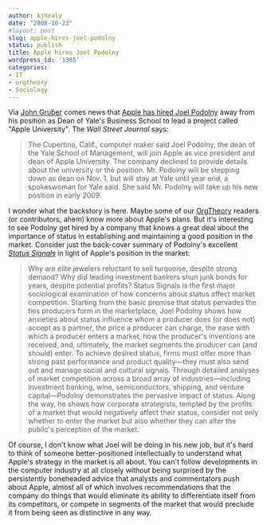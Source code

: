 ```yaml
---
author: kjhealy
date: "2008-10-23"
#layout: post
slug: apple-hires-joel-podolny
status: publish
title: Apple hires Joel Podolny
wordpress_id: '1385'
categories:
- IT
- orgtheory
- Sociology
---
```


Via [John Gruber](http://online.wsj.com/article/SB122470518133359437.html) comes news that [Apple has hired Joel Podolny](http://online.wsj.com/article/SB122470518133359437.html) away from his position as Dean of Yale's Business School to lead a project called "Apple University". The *Wall Street Journal* says:

> The Cupertino, Calif., computer maker said Joel Podolny, the dean of the Yale School of Management, will join Apple as vice president and dean of Apple University. The company declined to provide details about the university or the position. Mr. Podolny will be stepping down as dean on Nov. 1, but will stay at Yale until year end, a spokeswoman for Yale said. She said Mr. Podolny will take up his new position in early 2009.

I wonder what the backstory is here. Maybe some of our [OrgTheory](http://orgtheory.wordpress.com) readers (or contributors, ahem) know more about Apple's plans. But it's interesting to see Podolny get hired by a company that knows a great deal about the importance of status in establishing and maintaining a good position in the market. Consider just the back-cover summary of Podolny's excellent *[Status Signals](http://press.princeton.edu/titles/8034.html)* in light of Apple's position in the market:

> Why are elite jewelers reluctant to sell turquoise, despite strong demand? Why did leading investment bankers shun junk bonds for years, despite potential profits? Status Signals is the first major sociological examination of how concerns about status affect market competition. Starting from the basic premise that status pervades the ties producers form in the marketplace, Joel Podolny shows how anxieties about status influence whom a producer does (or does not) accept as a partner, the price a producer can charge, the ease with which a producer enters a market, how the producer's inventions are received, and, ultimately, the market segments the producer can (and should) enter. To achieve desired status, firms must offer more than strong past performance and product quality—they must also send out and manage social and cultural signals. Through detailed analyses of market competition across a broad array of industries—including investment banking, wine, semiconductors, shipping, and venture capital—Podolny demonstrates the pervasive impact of status. Along the way, he shows how corporate strategists, tempted by the profits of a market that would negatively affect their status, consider not only whether to enter the market but also whether they can alter the public's perception of the market.

Of course, I don't know what Joel will be doing in his new job, but it's hard to think of someone better-positioned intellectually to understand what Apple's strategy in the market is all about. You can't follow developments in the computer industry at all closely without being surprised by the persistently boneheaded advice that analysts and commentators push about Apple, almost all of which involves recommendations that the company do things that would eliminate its ability to differentiate itself from its competitors, or compete in segments of the market that would preclude it from being seen as distinctive in any way.
